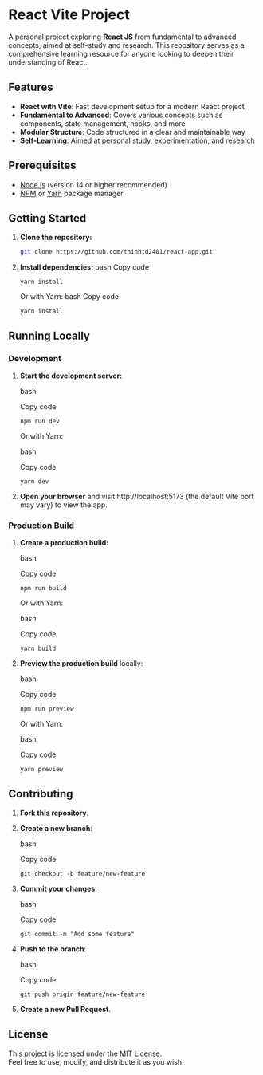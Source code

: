 
# React Vite Project

A personal project exploring **React JS** from fundamental to advanced concepts, aimed at self-study and research. This repository serves as a comprehensive learning resource for anyone looking to deepen their understanding of React.

## Features
- **React with Vite**: Fast development setup for a modern React project  
- **Fundamental to Advanced**: Covers various concepts such as components, state management, hooks, and more  
- **Modular Structure**: Code structured in a clear and maintainable way  
- **Self-Learning**: Aimed at personal study, experimentation, and research  

## Prerequisites
- [Node.js](https://nodejs.org/en/) (version 14 or higher recommended)  
- [NPM](https://www.npmjs.com/) or [Yarn](https://yarnpkg.com/) package manager  

## Getting Started

1. **Clone the repository:**
   ```bash
   git clone https://github.com/thinhtd2401/react-app.git

2.  **Install dependencies:**
    bash
    Copy code
    
    `yarn install` 


	Or with Yarn:
	bash
	Copy code

	`yarn install`
   
## Running Locally

### Development

1.  **Start the development server:**
    
    bash
    
    Copy code
    
    `npm run dev` 
    
    Or with Yarn:
    
    bash

    Copy code
    
    `yarn dev` 
    
2.  **Open your browser** and visit http://localhost:5173 (the default Vite port may vary) to view the app.

### Production Build

1.  **Create a production build:**
    
    bash
    
    Copy code
    
    `npm run build` 
    
    Or with Yarn:
    
    bash
    
    Copy code
    
    `yarn build` 
    
2.  **Preview the production build** locally:
    
    bash
    
    Copy code
    
    `npm run preview` 
    
    Or with Yarn:
    
    bash
    
    Copy code
    
    `yarn preview` 
    

## Contributing

1.  **Fork this repository**.
2.  **Create a new branch**:
    
    bash
    
    Copy code
    
    `git checkout -b feature/new-feature` 
    
3.  **Commit your changes**:
    
    bash
    
    Copy code
    
    `git commit -m "Add some feature"` 
    
4.  **Push to the branch**:
    
    bash
    
    Copy code
    
    `git push origin feature/new-feature` 
    
5.  **Create a new Pull Request**.

## License

This project is licensed under the [MIT License](LICENSE).  
Feel free to use, modify, and distribute it as you wish.
